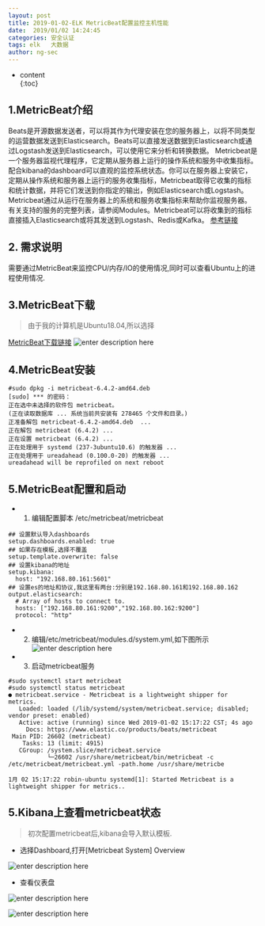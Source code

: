 ```yaml
---
layout: post  
title: 2019-01-02-ELK MetricBeat配置监控主机性能
date:  2019/01/02 14:24:45
categories: 安全认证 
tags: elk   大数据
author: ng-sec  
---
```


* content  
{:toc}

## 1.MetricBeat介绍
Beats是开源数据发送者，可以将其作为代理安装在您的服务器上，以将不同类型的运营数据发送到Elasticsearch。Beats可以直接发送数据到Elasticsearch或通过Logstash发送到Elasticsearch，可以使用它来分析和转换数据。
Metricbeat是一个服务器监视代理程序，它定期从服务器上运行的操作系统和服务中收集指标。配合kibana的dashboard可以直观的监控系统状态。你可以在服务器上安装它，定期从操作系统和服务器上运行的服务收集指标，Metricbeat取得它收集的指标和统计数据，并将它们发送到你指定的输出，例如Elasticsearch或Logstash。
Metricbeat通过从运行在服务器上的系统和服务收集指标来帮助你监视服务器。
有关支持的服务的完整列表，请参阅Modules。Metricbeat可以将收集到的指标直接插入Elasticsearch或将其发送到Logstash、Redis或Kafka。
[参考链接](https://book.gitlore.com/operatesystem/ELKStack%E4%B8%AD%E6%96%87%E6%8C%87%E5%8D%97/beats/metric.html)
## 2. 需求说明
需要通过MetricBeat来监控CPU/内存/IO的使用情况,同时可以查看Ubuntu上的进程使用情况.
## 3.MetricBeat下载
> 由于我的计算机是Ubuntu18.04,所以选择

[MetricBeat下载链接](https://www.elastic.co/downloads/past-releases)
![enter description here](http://800wifi.com/ng-sec/1546410876155.png)

## 4.MetricBeat安装

``` shell?linenums
#sudo dpkg -i metricbeat-6.4.2-amd64.deb
[sudo] *** 的密码： 
正在选中未选择的软件包 metricbeat。
(正在读取数据库 ... 系统当前共安装有 278465 个文件和目录。)
正准备解包 metricbeat-6.4.2-amd64.deb  ...
正在解包 metricbeat (6.4.2) ...
正在设置 metricbeat (6.4.2) ...
正在处理用于 systemd (237-3ubuntu10.6) 的触发器 ...
正在处理用于 ureadahead (0.100.0-20) 的触发器 ...
ureadahead will be reprofiled on next reboot

```

## 5.MetricBeat配置和启动

- 1) 编辑配置脚本 /etc/metricbeat/metricbeat

``` ruby?linenums
## 设置默认导入dashboards
setup.dashboards.enabled: true
## 如果存在模板,选择不覆盖
setup.template.overwrite: false
## 设置kibana的地址
setup.kibana:
  host: "192.168.80.161:5601"
## 设置es的地址和协议,我这里有两台:分别是192.168.80.161和192.168.80.162
output.elasticsearch:
  # Array of hosts to connect to.
  hosts: ["192.168.80.161:9200","192.168.80.162:9200"]
  protocol: "http"

```

- 2) 编辑/etc/metricbeat/modules.d/system.yml,如下图所示
![enter description here](http://800wifi.com/ng-sec/1546412998374.png)

- 3) 启动metricbeat服务

``` ruby?linenums
#sudo systemctl start metricbeat 
#sudo systemctl status metricbeat 
● metricbeat.service - Metricbeat is a lightweight shipper for metrics.
   Loaded: loaded (/lib/systemd/system/metricbeat.service; disabled; vendor preset: enabled)
   Active: active (running) since Wed 2019-01-02 15:17:22 CST; 4s ago
     Docs: https://www.elastic.co/products/beats/metricbeat
 Main PID: 26602 (metricbeat)
    Tasks: 13 (limit: 4915)
   CGroup: /system.slice/metricbeat.service
           └─26602 /usr/share/metricbeat/bin/metricbeat -c /etc/metricbeat/metricbeat.yml -path.home /usr/share/metricbe

1月 02 15:17:22 robin-ubuntu systemd[1]: Started Metricbeat is a lightweight shipper for metrics..

```

## 5.Kibana上查看metricbeat状态

> 初次配置metricbeat后,kibana会导入默认模板.
- 选择Dashboard,打开[Metricbeat System] Overview

 ![enter description here](http://800wifi.com/ng-sec/1546413710565.png)
 
- 查看仪表盘

![enter description here](http://800wifi.com/ng-sec/1546415406562.png)

![enter description here](http://800wifi.com/ng-sec/1546415435558.png)
